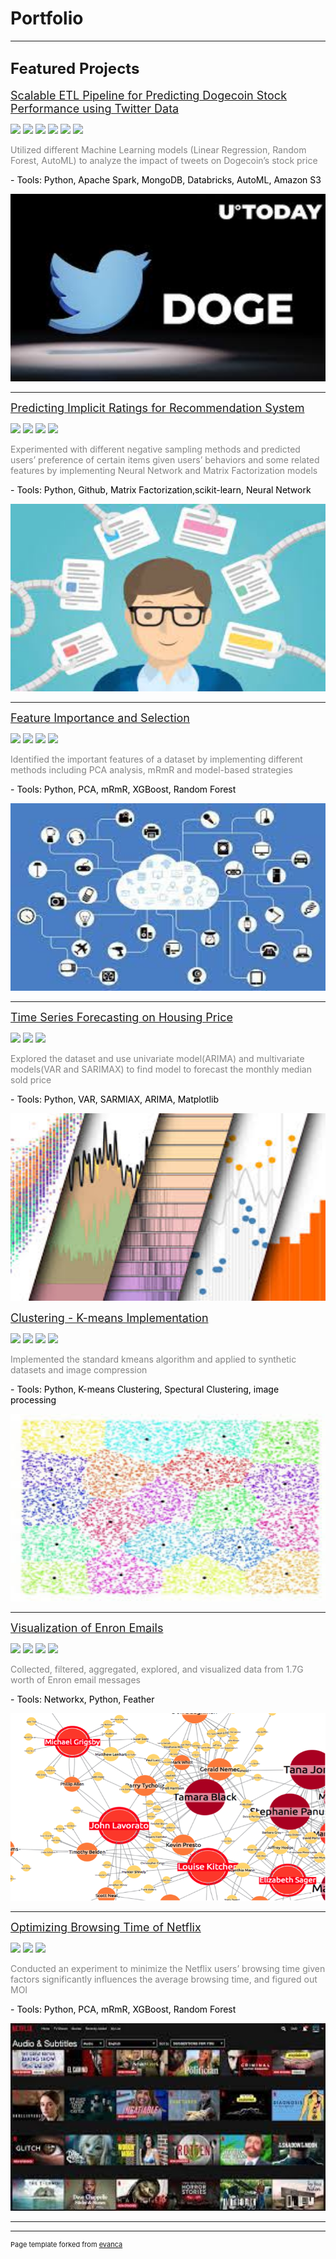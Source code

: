 # Portfolio

---

## <font size="+2">Featured Projects</font>

[<font size="+1">Scalable ETL Pipeline for Predicting Dogecoin Stock Performance using Twitter Data</font>](https://github.com/TinaLiu46/Sentiment_Analysis_Dogecoin)

![](https://img.shields.io/badge/Python-Notebook-blue?logo=Python)
![](https://img.shields.io/badge/PySpark-AutoML-red?logo=Apache-Spark)
![](https://img.shields.io/badge/MongoDB-Database-yellow?logo=MongoDB)
![](https://img.shields.io/badge/AWS_S3-Storage-green?logo=Amazon-AWS)
![](https://img.shields.io/badge/Databricks-Notebook-orange?logo=Databricks)
![](https://img.shields.io/badge/pandas-DataFrame-purple?logo=pandas)

<p style='color:#838383'>Utilized different Machine Learning models (Linear Regression, Random Forest, AutoML) to analyze the impact of tweets on Dogecoin’s stock price</p>
<p style='color:black'>- Tools: Python, Apache Spark, MongoDB, Databricks, AutoML, Amazon S3</p>

<img src="images/dogecoin.jpeg?raw=true" alt="dogecoin" style="width:600px;height:300px;">

---
[<font size="+1">Predicting Implicit Ratings for Recommendation System</font>](https://github.com/TinaLiu46/Predicting-Implicit-Feedback)

![](https://img.shields.io/badge/Python-Notebook-blue?logo=Python)
![](https://img.shields.io/badge/GitHub-repository-red?logo=GitHub)
![](https://img.shields.io/badge/scikit_learn-ML-green?logo=scikit-learn)
![](https://img.shields.io/badge/PyTorch-Neural_Networks-green?logo=PyTorch)

<p style='color:#838383'>Experimented with different negative sampling methods and predicted users’ preference of certain items given users’ behaviors and some related features by implementing Neural Network and Matrix Factorization models</p>

<p style='color:black'>- Tools: Python, Github, Matrix Factorization,scikit-learn, Neural Network</p>

<img src="images/recom.jpg?raw=true" alt='recommendation system' style="width:600px;height:300px;">

---
[<font size="+1">Feature Importance and Selection</font>](https://github.com/TinaLiu46/Feature-Importance)

![](https://img.shields.io/badge/Python-Notebook-blue?logo=Python)
![](https://img.shields.io/badge/GitHub-repository-red?logo=GitHub)
![](https://img.shields.io/badge/scikit_learn-XGBoost-green?logo=scikit-learn)
![](https://img.shields.io/badge/pandas-DataFrame-purple?logo=pandas)

<p style='color:#838383'>Identified the important features of a dataset by implementing different methods including PCA analysis, mRmR and model-based strategies</p>

<p style='color:black'>- Tools: Python, PCA, mRmR, XGBoost, Random Forest</p>

<img src="images/feature.jpg?raw=true" alt='feature' style="width:600px;height:300px;">

---
[<font size="+1">Time Series Forecasting on Housing Price</font>](https://github.com/TinaLiu46/House-Price-Forecasting)

![](https://img.shields.io/badge/Python-Notebook-blue?logo=Python)
![](https://img.shields.io/badge/GitHub-repository-red?logo=GitHub)
![](https://img.shields.io/badge/pandas-DataFrame-purple?logo=pandas)

<p style='color:#838383'>Explored the dataset and use univariate model(ARIMA) and multivariate models(VAR and SARIMAX) to find model to forecast the monthly median sold price</p>

<p style='color:black'>- Tools: Python, VAR, SARMIAX, ARIMA, Matplotlib</p>

<img src="images/time.jpeg?raw=true" alt='feature' style="width:600px;height:300px;">


[<font size="+1">Clustering - K-means Implementation</font>](https://github.com/TinaLiu46/Clustering)

![](https://img.shields.io/badge/Python-Notebook-blue?logo=Python)
![](https://img.shields.io/badge/GitHub-repository-red?logo=GitHub)
![](https://img.shields.io/badge/scikit_learn-ML-green?logo=scikit-learn)
![](https://img.shields.io/badge/pandas-DataFrame-purple?logo=pandas)

<p style='color:#838383'>Implemented the standard kmeans algorithm and applied to synthetic datasets and image compression</p>

<p style='color:black'>- Tools: Python, K-means Clustering, Spectural Clustering, image processing</p>

<img src="images/kmeans.jpeg?raw=true" alt="kmeans" style="width:600px;height:300px;">

---
[<font size="+1">Visualization of Enron Emails</font>](https://github.com/TinaLiu46/Enron-Visualization)

![](https://img.shields.io/badge/Python-Notebook-blue?logo=Python)
![](https://img.shields.io/badge/GitHub-repository-red?logo=GitHub)
![](https://img.shields.io/badge/Networkx-visualization-green?logo=)
![](https://img.shields.io/badge/pandas-DataFrame-purple?logo=pandas)

<p style='color:#838383'>Collected, filtered, aggregated, explored, and visualized data from 1.7G worth of Enron email messages</p>

<p style='color:black'>- Tools: Networkx, Python, Feather</p>

<img src="images/enron.png?raw=true" alt='recommendation system' style="width:600px;height:300px;">

---
[<font size="+1">Optimizing Browsing Time of Netflix </font>](https://github.com/TinaLiu46/Optimizing-Browsing-Time-of-Netflix)

![](https://img.shields.io/badge/Python-Notebook-blue?logo=Python)
![](https://img.shields.io/badge/GitHub-repository-red?logo=GitHub)
![](https://img.shields.io/badge/scikit_learn-ML-green?logo=scikit-learn)

<p style='color:#838383'>Conducted an experiment to minimize the Netflix users’ browsing time given factors significantly influences the average browsing time, and figured out MOI</p>

<p style='color:black'>- Tools: Python, PCA, mRmR, XGBoost, Random Forest</p>

<img src="images/netflix.jpg?raw=true" alt='netflix' style="width:600px;height:300px;">

---



---
<p style="font-size:11px">Page template forked from <a href="https://github.com/evanca/quick-portfolio">evanca</a></p>
<!-- Remove above link if you don't want to attibute -->
